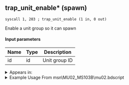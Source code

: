 ## trap_unit_enable* (spawn)

`syscall 1, 203 ; trap_unit_enable (1 in, 0 out)`

Enable a unit group so it can spawn

#### Input parameters
| Name | Type | Description
|------|------|------------
| id   | id   | Unit group ID




<details>
	<summary>Appears in:</summary>
| filename | Entity (obj)
|----------|-------------
| msn\MU02_MS103B\mu02.bdscript       |           
| msn\MU07_MS106\mu07.bdscript       |           
| obj\B_EX180\b_ex.bdscript       | ((?) Xemnas’s dragon (Throne))          
| obj\B_EX240\b_ex.bdscript       | ((?) Xemnas’s dragon (Anchored))          
| obj\B_EX300\b_ex.bdscript       | ((?) Xemnas armor - ???)          
| obj\B_EX330\b_ex.bdscript       | ((F) Xemnas’s dragon (Flying))          
| obj\B_MU100\b_mu.bdscript       | ((B) Shan-Yu)          
| obj\B_MU120\b_mu.bdscript       | ((B) Storm Rider)          
| obj\F_CA050\f_ca.bdscript       | ((F) Explosive barrel (CA))          
| obj\F_EH040\f_eh.bdscript       | ((F) White and green beam (EH))          
| obj\F_EH100\f_eh.bdscript       | ((F) Xemnas’s dragon energy core (EH))          
| obj\F_TR160\f_tr.bdscript       | ((F) WARNING message (TR))          
| obj\F_WI390\f_wi.bdscript       | ((F) Steamboat’s hook (WI))          
| obj\F_WI390_RTN\f_wi.bdscript       | ((F) Steamboat’s hook (RTN) (WI))          
| obj\N_EX760_BTL\n_ex.bdscript       | ((B) Pete (BTL))          
| obj\N_EX760_BTL_HERCULES\n_ex.bdscript       | ((N) Pete (BTL_HERCULES) (EX))          
| obj\N_EX760_BTL_MEGARA\n_ex.bdscript       | ((N) Pete (BTL_MEGARA) (EX))          

</details>

<details>
	<summary>Example Usage From msn\MU02_MS103B\mu02.bdscript</summary>
```plaintext
L204:
 pushImm 417
 syscall 1, 203 ; trap_unit_enable (1 in, 0 out)
 jmp L229
```
</details>

